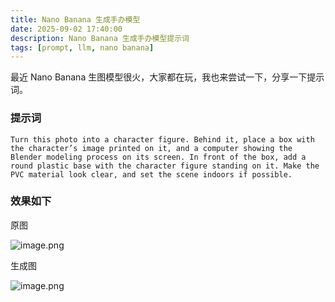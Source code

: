 ```yaml
---
title: Nano Banana 生成手办模型
date: 2025-09-02 17:40:00
description: Nano Banana 生成手办模型提示词
tags: [prompt, llm, nano banana]
---
```


最近 Nano Banana 生图模型很火，大家都在玩，我也来尝试一下，分享一下提示词。

### 提示词

```
Turn this photo into a character figure. Behind it, place a box with the character’s image printed on it, and a computer showing the Blender modeling process on its screen. In front of the box, add a round plastic base with the character figure standing on it. Make the PVC material look clear, and set the scene indoors if possible.
```

### 效果如下

原图

![image.png](/images/nano-banana-figure-0.png)

生成图

![image.png](/images/nano-banana-figure-1.png)
